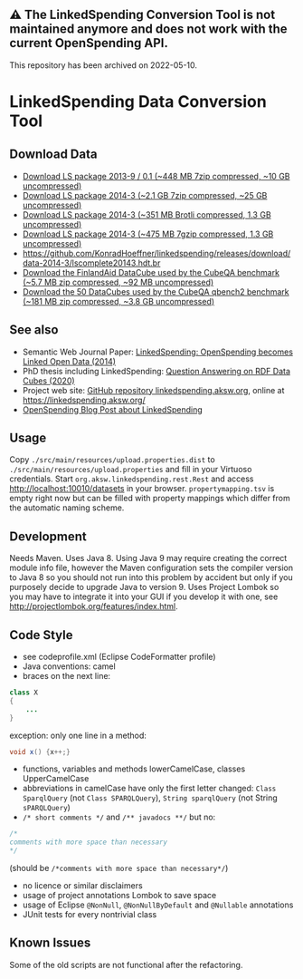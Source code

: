 ## :warning: **The LinkedSpending Conversion Tool is not maintained anymore and does not work with the current OpenSpending API.**
This repository has been archived on 2022-05-10.

LinkedSpending Data Conversion Tool
================


Download Data
-------------

* [Download LS package 2013-9 / 0.1 (~448 MB 7zip compressed, ~10 GB uncompressed)](https://github.com/KonradHoeffner/linkedspending/releases/download/data-2013-9/lscomplete20139.7z)
* [Download LS package 2014-3 (~2.1 GB 7zip compressed, ~25 GB uncompressed)](https://github.com/KonradHoeffner/linkedspending/releases/download/data-2014-3/lscomplete20143.7z)
* [Download LS package 2014-3 (~351 MB Brotli compressed, 1.3 GB uncompressed)](https://github.com/KonradHoeffner/linkedspending/releases/download/data-2014-3/lscomplete20143.hdt.br)
* [Download LS package 2014-3 (~475 MB 7gzip compressed, 1.3 GB uncompressed)](https://github.com/KonradHoeffner/linkedspending/releases/download/data-2014-3/lscomplete20143.hdt.gz)
* https://github.com/KonradHoeffner/linkedspending/releases/download/data-2014-3/lscomplete20143.hdt.br
* [Download the FinlandAid DataCube used by the CubeQA benchmark (~5.7 MB zip compressed, ~92 MB uncompressed)](https://github.com/KonradHoeffner/linkedspending/releases/download/data-finland-aid/finland-aid.nt.zip)
* [Download the 50 DataCubes used by the CubeQA qbench2 benchmark (~181 MB zip compressed, ~3.8 GB uncompressed)](https://github.com/KonradHoeffner/linkedspending/releases/download/data-qbench2datasets/qbench2datasets.zip)

See also
--------

* Semantic Web Journal Paper: [LinkedSpending: OpenSpending becomes Linked Open Data (2014)](http://www.semantic-web-journal.net/content/linkedspending-openspending-becomes-linked-open-data-1)
* PhD thesis including LinkedSpending: [Question Answering on RDF Data Cubes (2020)](https://nbn-resolving.org/urn:nbn:de:bsz:15-qucosa2-742429)
* Project web site: [GitHub repository linkedspending.aksw.org](https://github.com/konradhoeffner/linkedspending.aksw.org), online at <https://linkedspending.aksw.org/>
* [OpenSpending Blog Post about LinkedSpending](https://community.openspending.org/blog/2013/11/25/linkedspending-openspending-becomes-linked-open-data/)

Usage
-----
Copy `./src/main/resources/upload.properties.dist` to `./src/main/resources/upload.properties` and fill in your Virtuoso credentials.
Start `org.aksw.linkedspending.rest.Rest` and access <http://localhost:10010/datasets> in your browser.
`propertymapping.tsv` is empty right now but can be filled with property mappings which differ from the automatic naming scheme.

Development
-----------
Needs Maven.
Uses Java 8.
Using Java 9 may require creating the correct module info file, however the Maven configuration sets the compiler version to Java 8 so you should not run into this problem by accident but only if you purposely decide to upgrade Java to version 9.
Uses Project Lombok so you may have to integrate it into your GUI if you develop it with one, see <http://projectlombok.org/features/index.html>.

Code Style
----------
- see codeprofile.xml (Eclipse CodeFormatter profile)
- Java conventions: camel
- braces on the next line:

```java
class X
{
	...
}
```

exception: only one line in a method:

```java
void x() {x++;}
```

- functions, variables and methods lowerCamelCase, classes UpperCamelCase
- abbreviations in camelCase have only the first letter changed: `Class SparqlQuery` (not `Class SPARQLQuery`), `String sparqlQuery` (not String `sPARQLQuery`)
- `/* short comments */` and `/** javadocs **/` but no:
```java
/*
comments with more space than necessary
*/
```

(should be `/*comments with more space than necessary*/`)

- no licence or similar disclaimers
- usage of project annotations Lombok to save space
- usage of Eclipse `@NonNull`, `@NonNullByDefault` and `@Nullable` annotations
- JUnit tests for every nontrivial class

Known Issues
-------------
Some of the old scripts are not functional after the refactoring.
